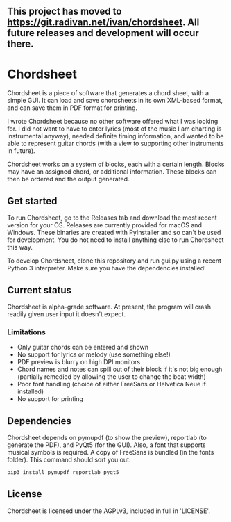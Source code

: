 ## This project has moved to https://git.radivan.net/ivan/chordsheet. All future releases and development will occur there.

# Chordsheet
Chordsheet is a piece of software that generates a chord sheet, with a simple GUI.
It can load and save chordsheets in its own XML-based format, and can save them in PDF format for printing.

I wrote Chordsheet because no other software offered what I was looking for. I did not want to have to enter lyrics (most of the music I am charting is instrumental anyway), needed definite timing information, and wanted to be able to represent guitar chords (with a view to supporting other instruments in future).

Chordsheet works on a system of blocks, each with a certain length. Blocks may have an assigned chord, or additional information. These blocks can then be ordered and the output generated. 

## Get started
To run Chordsheet, go to the Releases tab and download the most recent version for your OS. Releases are currently provided for macOS and Windows. These binaries are created with PyInstaller and so can't be used for development. You do not need to install anything else to run Chordsheet this way.

To develop Chordsheet, clone this repository and run gui.py using a recent Python 3 interpreter. Make sure you have the dependencies installed!

## Current status
Chordsheet is alpha-grade software. At present, the program will crash readily given user input it doesn't expect. 

### Limitations
- Only guitar chords can be entered and shown
- No support for lyrics or melody (use something else!)
- PDF preview is blurry on high DPI monitors
- Chord names and notes can spill out of their block if it's not big enough (partially remedied by allowing the user to change the beat width)
- Poor font handling (choice of either FreeSans or Helvetica Neue if installed)
- No support for printing

## Dependencies
Chordsheet depends on pymupdf (to show the preview), reportlab (to generate the PDF), and PyQt5 (for the GUI).
Also, a font that supports musical symbols is required. A copy of FreeSans is bundled (in the fonts folder).
This command should sort you out:
```bash
pip3 install pymupdf reportlab pyqt5
```

## License
Chordsheet is licensed under the AGPLv3, included in full in 'LICENSE'.
